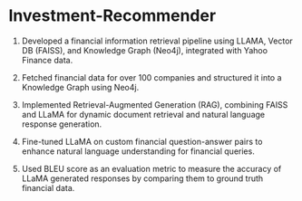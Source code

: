 # Investment-Recommender

1. Developed a financial information retrieval pipeline using LLAMA, Vector DB (FAISS), and Knowledge Graph (Neo4j), integrated with Yahoo Finance data.

2. Fetched financial data for over 100 companies and structured it into a Knowledge Graph using Neo4j.

3. Implemented Retrieval-Augmented Generation (RAG), combining FAISS and LLaMA for dynamic document retrieval and natural language response generation.
   
4. Fine-tuned LLaMA on custom financial question-answer pairs to enhance natural language understanding for financial queries.

5. Used BLEU score as an evaluation metric to measure the accuracy of LLaMA generated responses by comparing them to ground truth financial data.
